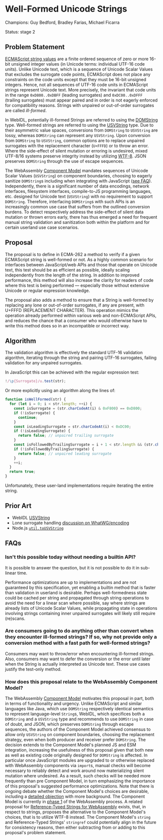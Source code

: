 # Well-Formed Unicode Strings

Champions: Guy Bedford, Bradley Farias, Michael Ficarra

Status: stage 2

## Problem Statement

[ECMAScript string values](https://tc39.es/ecma262/multipage/overview.html#sec-terms-and-definitions-string-value) are a finite ordered sequence of zero or more 16-bit unsigned integer values (in Unicode terms: individual UTF-16 code units). Unlike Unicode text, which is a sequence of Unicode Scalar Values that excludes the surrogate code points, ECMAScript does not place any constraints on the code units except that they must be 16-bit unsigned integers. Hence, not all sequences of UTF-16 code units in ECMAScript strings represent Unicode text. More precisely, the invariant that code units in the range `0xD800..0xDBFF` (leading surrogates) and `0xDC00..0xDFFF` (trailing surrogates) must appear paired and in order is not eagerly enforced for compatibility reasons. Strings with unpaired or out-of-order surrogates are called *ill-formed*.

In WebIDL, potentially ill-formed Strings are referred to using the [DOMString](https://webidl.spec.whatwg.org/#idl-DOMString) type. Well-formed strings are referred to using the [USVString](https://webidl.spec.whatwg.org/#idl-USVString) type. Due to their asymmetric value spaces, conversions from `DOMString` to `USVString` are lossy, whereas `DOMString` can represent any `USVString`. Upon conversion from `DOMString` to `USVString`, common options are to replace unpaired surrogates with the replacement character (`U+FFFD`) or to throw an error. Where the side-effect of silent mutation or erroring is undesired, mixed UTF-8/16 systems preserve integrity instead by utilizing [WTF-8](https://simonsapin.github.io/wtf-8/). JSON preserves `DOMString` through the use of escape sequences.

The WebAssembly [Component Model](https://github.com/WebAssembly/component-model) mandates sequences of Unicode Scalar Values (`USVString`) on component boundaries, choosing to eagerly sanitize `DOMString`s including when integrating with JavaScript ([see FAQ](#how-does-this-proposal-relate-to-the-webassembly-component-model)). Independently, there is a significant number of data encodings, network interfaces, filesystem interfaces, compile-to-JS programming languages, etc. designed for Unicode text (`USVString`) with no requirement to support `DOMString`. Therefore, interfacing `DOMString`s with such APIs is an increasingly common use case that suffers from the outlined conversion burdens. To detect respectively address the side-effect of silent data mutation or thrown errors early, there has thus emerged a need for frequent manual string validation and sanitization both within the platform and for certain userland use case scenarios.

## Proposal

The proposal is to define in ECMA-262 a method to verify if a given ECMAScript string is well-formed or not. As a highly common scenario for interfaces between JavaScript/web APIs and those that operate on Unicode text, this test should be as efficient as possible, ideally scaling independently from the length of the string. In addition to improved performance, this method will also increase the clarity for readers of code where this test is being performed &mdash; especially those without extensive Unicode or regular expression knowledge.

The proposal also adds a method to ensure that a String is well-formed by replacing any lone or out-of-order surrogates, if any are present, with U+FFFD (REPLACEMENT CHARACTER). This operation mimics the operation already performed within various web and non-ECMAScript APIs, and reduces the chance that a consumer who would otherwise have to write this method does so in an incompatible or incorrect way.

## Algorithm

The validation algorithm is effectively the standard UTF-16 validation algorithm, iterating through the string and pairing UTF-16 surrogates, failing validation for any unpaired surrogates.

In JavaScript this can be achieved with the regular expression test:

```js
!/\p{Surrogate}/u.test(str);
```

Or more explicitly using an algorithm along the lines of:

```js
function isWellFormed(str) {
  for (let i = 0; i < str.length; ++i) {
    const isSurrogate = (str.charCodeAt(i) & 0xF800) == 0xD800;
    if (!isSurrogate) {
      continue;
    }
    const isLeadingSurrogate = str.charCodeAt(i) < 0xDC00;
    if (!isLeadingSurrogate) {
      return false; // unpaired trailing surrogate
    }
    const isFollowedByTrailingSurrogate = i + 1 < str.length && (str.charCodeAt(i + 1) & 0xFC00) == 0xDC00;
    if (!isFollowedByTrailingSurrogate) {
      return false; // unpaired leading surrogate
    }
    ++i;
  }
  return true;
}
```

Unfortunately, these user-land implementations require iterating the entire string.

## Prior Art

* WebIDL [USVString](https://heycam.github.io/webidl/#idl-USVString)
* Lone surrogate handling [discussion on WhatWG/encoding](https://github.com/whatwg/encoding/issues/174)
* Node.js [`util.toUSVString`](https://nodejs.org/dist/latest-v16.x/docs/api/util.html#util_util_tousvstring_string)

## FAQs

### Isn't this possible today without needing a builtin API?

It is possible to answer the question, but it is not possible to do it in sub-linear time.

Performance optimizations are up to implementations and are not guaranteed by this specification, yet enabling a builtin method that is faster than validation in userland is desirable. Perhaps well-formedness state could be cached per string and propagated through string operations to avoid the need for a linear scan where possible, say where strings are already lists of Unicode Scalar Values, while propagating state in operations involving strings containing inner unpaired surrogates will likely still require (re)scans.

### Are consumers going to do anything other than convert when they encounter ill-formed strings? If so, why not provide only a conversion method with a fast path for well-formed strings?

Consumers may want to throw/error when encountering ill-formed strings. Also, consumers may want to defer the conversion or the error until later when the String is actually interpreted as Unicode text. These use cases justify the test-only method.

### How does this proposal relate to the WebAssembly Component Model?

The WebAssembly [Component Model](https://github.com/WebAssembly/component-model) motivates this proposal in part, both in terms of functionality and urgency. Unlike ECMAScript and similar languages like Java, which use `DOMString` respectively identical semantics to represent language-level `String`s, WebIDL, which specifices both a `DOMString` and a `USVString` type and recommends to use `DOMString` in case of doubt, and JSON, which preserves `DOMString` through escape sequences, the authors of the Component Model achieved consensus to allow only `USVString` on component boundaries, choosing the replacement strategy, even when both producer and receiver prefer `DOMString`. The decision extends to the Component Model's planned JS and ESM integration, increasing the usefulness of this proposal given that both new as well as existing code originally designed for `DOMString` is affected. In particular once JavaScript modules are upgraded to or otherwise replaced with WebAssembly components via `import`s, manual checks will become necessary to reliably detect and work around now materializing silent mutation where undesired. As a result, such checks will be needed more frequently than pre Component Model, in turn emphasizing the importance of this proposal's suggested performance optimizations. Note that there is ongoing debate whether the Component Model's choices are desirable, including a [detailed objection](https://www.assemblyscript.org/standards-objections.html#component-model-2022-09) with more background. The Component Model is currently in [phase 1](https://github.com/WebAssembly/proposals) of the WebAssembly process. A related proposal for [Reference-Typed Strings for WebAssembly](https://github.com/WebAssembly/stringref) exists, that, in respect to strings, proposes the alternative to the Component Model's choices, that is to utilize WTF-8 instead. The Component Model's `string` and Reference-Typed Strings' `stringref` could potentially align in the future for consistency reasons, then either subtracting from or adding to this proposal's problem statement.
